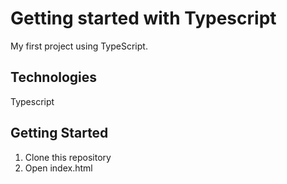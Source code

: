 # Getting started with Typescript

My first project using TypeScript.

## Technologies

Typescript

## Getting Started

1. Clone this repository
2. Open index.html

